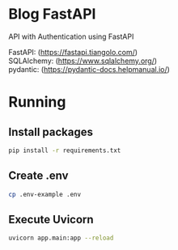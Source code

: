 # Blog FastAPI

API with Authentication using FastAPI  

FastAPI: (https://fastapi.tiangolo.com/)  
SQLAlchemy: (https://www.sqlalchemy.org/)  
pydantic: (https://pydantic-docs.helpmanual.io/)  

# Running

## Install packages

```bash
pip install -r requirements.txt
```

## Create .env

```bash
cp .env-example .env
```

## Execute Uvicorn

```bash
uvicorn app.main:app --reload
```
